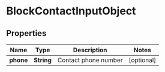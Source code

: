 
# BlockContactInputObject

## Properties
Name | Type | Description | Notes
------------ | ------------- | ------------- | -------------
**phone** | **String** | Contact phone number |  [optional]



